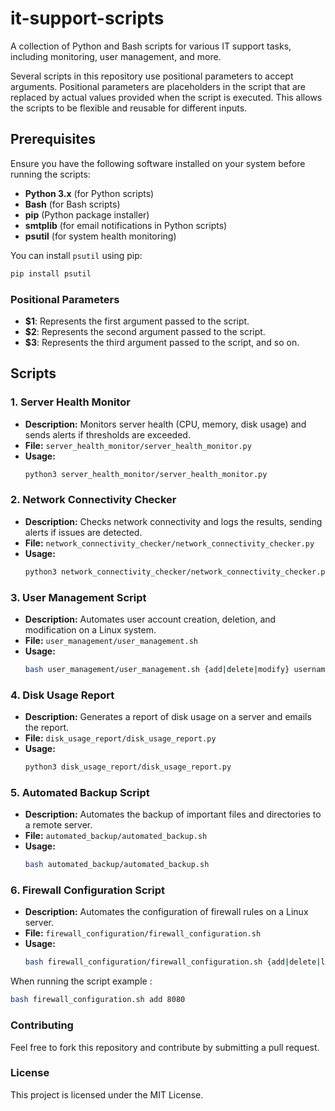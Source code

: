 # it-support-scripts
A collection of Python and Bash scripts for various IT support tasks, including monitoring, user management, and more.

Several scripts in this repository use positional parameters to accept arguments. Positional parameters are placeholders in the script that are replaced by actual values provided when the script is executed. This allows the scripts to be flexible and reusable for different inputs.

## Prerequisites

Ensure you have the following software installed on your system before running the scripts:

- **Python 3.x** (for Python scripts)
- **Bash** (for Bash scripts)
- **pip** (Python package installer)
- **smtplib** (for email notifications in Python scripts)
- **psutil** (for system health monitoring)

You can install `psutil` using pip:
```bash
pip install psutil
```

### Positional Parameters

- **$1**: Represents the first argument passed to the script.
- **$2**: Represents the second argument passed to the script.
- **$3**: Represents the third argument passed to the script, and so on.

## Scripts

### 1. Server Health Monitor
- **Description:** Monitors server health (CPU, memory, disk usage) and sends alerts if thresholds are exceeded.
- **File:** `server_health_monitor/server_health_monitor.py`
- **Usage:**
  ```bash
  python3 server_health_monitor/server_health_monitor.py
### 2. Network Connectivity Checker
- **Description:** Checks network connectivity and logs the results, sending alerts if issues are detected.
- **File:** `network_connectivity_checker/network_connectivity_checker.py`
- **Usage:**
  ```bash
  python3 network_connectivity_checker/network_connectivity_checker.py
### 3. User Management Script
- **Description:** Automates user account creation, deletion, and modification on a Linux system.
- **File:** `user_management/user_management.sh`
- **Usage:**
  ```bash
  bash user_management/user_management.sh {add|delete|modify} username [password]
  ```
### 4. Disk Usage Report
- **Description:** Generates a report of disk usage on a server and emails the report.
- **File:** `disk_usage_report/disk_usage_report.py`
- **Usage:**
  ```bash
  python3 disk_usage_report/disk_usage_report.py
### 5. Automated Backup Script
- **Description:** Automates the backup of important files and directories to a remote server.
- **File:** `automated_backup/automated_backup.sh`
- **Usage:**
  ```bash
  bash automated_backup/automated_backup.sh
### 6. Firewall Configuration Script
- **Description:** Automates the configuration of firewall rules on a Linux server.
- **File:** `firewall_configuration/firewall_configuration.sh`
- **Usage:**
  ```bash
  bash firewall_configuration/firewall_configuration.sh {add|delete|list} [port]

When running the script example :
  ```bash
  bash firewall_configuration.sh add 8080
  ```
### Contributing
Feel free to fork this repository and contribute by submitting a pull request.

### License
This project is licensed under the MIT License.





